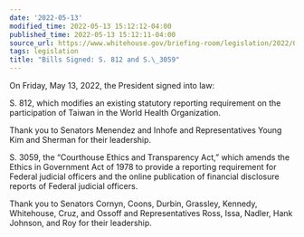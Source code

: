 ```yaml
---
date: '2022-05-13'
modified_time: 2022-05-13 15:12:12-04:00
published_time: 2022-05-13 15:12:11-04:00
source_url: https://www.whitehouse.gov/briefing-room/legislation/2022/05/13/bills-signed-s-812-and-s-3059/
tags: legislation
title: "Bills Signed: S. 812 and S.\_3059"
---
```

 
On Friday, May 13, 2022, the President signed into law:

S. 812, which modifies an existing statutory reporting requirement on
the participation of Taiwan in the World Health Organization.

Thank you to Senators Menendez and Inhofe and Representatives Young Kim
and Sherman for their leadership.

S. 3059, the “Courthouse Ethics and Transparency Act,” which amends the
Ethics in Government Act of 1978 to provide a reporting requirement for
Federal judicial officers and the online publication of financial
disclosure reports of Federal judicial officers.  

Thank you to Senators Cornyn, Coons, Durbin, Grassley, Kennedy,
Whitehouse, Cruz, and Ossoff and Representatives Ross, Issa, Nadler,
Hank Johnson, and Roy for their leadership.
